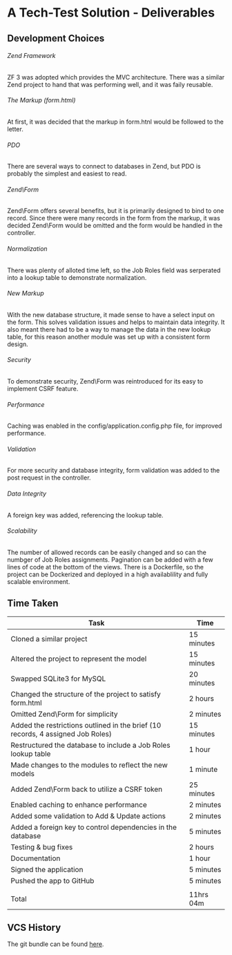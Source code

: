 # A Tech-Test Solution - Deliverables



## Development Choices


###### Zend Framework


ZF 3 was adopted which provides the MVC architecture. There was a similar Zend project to hand
that was performing well, and it was faily reusable.

###### The Markup (form.html)


At first, it was decided that the markup in form.htnl would be followed to the letter.

###### PDO


There are several ways to connect to databases in Zend, but PDO is probably the simplest and easiest to read.

###### Zend\Form


Zend\Form offers several benefits, but it is primarily designed to bind to 
one record. Since there were many records in the form from the markup, it was decided Zend\Form would be omitted and
the form would be handled in the controller.

###### Normalization


There was plenty of alloted time left, so the Job Roles field was serperated into a lookup table to demonstrate normalization.

###### New Markup


With the new database structure, it made sense to have a select input on the form. This solves validation issues and helps to maintain data integrity. It also meant there had to be a way to manage the data in the new lookup table, for this reason another module was set up with a consistent form design.

###### Security


To demonstrate security, Zend\Form was reintroduced for its easy to implement CSRF feature.

###### Performance


Caching was enabled in the config/application.config.php file, for improved performance.

###### Validation


For more security and database integrity, form validation was added to the post request in the controller.

###### Data Integrity


A foreign key was added, referencing the lookup table. 

###### Scalability


The number of allowed records can be easily changed and so can the numbger of Job Roles assignments. Pagination can be added with a few lines of code at the bottom of the views. There is a Dockerfile, so the project can be Dockerized and deployed in a high availablility and fully scalable environment. 




## Time Taken

| Task                                                                           | Time       |
| ------------------------------------------------------------------------------ | ---------- |
| Cloned a similar project                                                       | 15 minutes |
| Altered the project to represent the model                                     | 15 minutes | 
| Swapped SQLite3 for MySQL                                                      | 20 minutes | 
| Changed the structure of the project to satisfy form.html                      | 2 hours    | 
| Omitted Zend\Form for simplicity                                               | 2 minutes  | 
| Added the restrictions outlined in the brief (10 records, 4 assigned Job Roles)| 15 minutes | 
| Restructured the database to include a Job Roles lookup table                  | 1 hour     | 
| Made changes to the modules to reflect the new models                          | 1 minute   | 
| Added Zend\Form back to utilize a CSRF token                                   | 25 minutes | 
| Enabled caching to enhance performance                                         | 2 minutes  | 
| Added some validation to Add & Update actions                                  | 2 minutes  | 
| Added a foreign key to control dependencies in the database                    | 5 minutes  | 
| Testing & bug fixes                                                            | 2 hours    | 
| Documentation                                                                  | 1 hour     | 
| Signed the application                                                         | 5 minutes  | 
| Pushed the app to GitHub                                                       | 5 minutes  | 
|                                                                                |            |
| Total                                                                          | 11hrs 04m  | 




## VCS History

The git bundle can be found [here](https://github.com/sbrdbry/tech-test-solution/blob/main/reimagined-octo-waddle.bundle).

